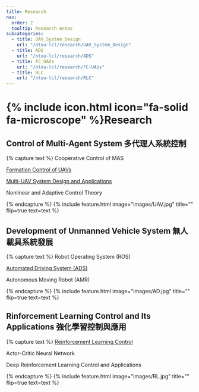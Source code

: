 ```yaml
---
title: Research
nav:
  order: 2
  tooltip: Research Areas
subcategories:
  - title: UAV_System_Design
    url: "/ntou-lcl/research/UAV_System_Design"
  - title: ADS
    url: "/ntou-lcl/research/ADS"
  - title: FC_UAVs
    url: "/ntou-lcl/research/FC-UAVs"
  - title: RLC
    url: "/ntou-lcl/research/RLC"
---
```


# {% include icon.html icon="fa-solid fa-microscope" %}Research

## Control of Multi-Agent System 多代理人系統控制

{% capture text %}
Cooperative Control of MAS

[Formation Control of UAVs](/ntou-lcl/research/FC_UAVs)

[Multi-UAV System Design and Applications](/ntou-lcl/research/UAV_System_Design)

Nonlinear and Adaptive Control Theory

{% endcapture %}
{%
  include feature.html
  image="images/UAV.jpg"
  title=""
  flip=true
  text=text
%}


## Development of Unmanned Vehicle System 無人載具系統發展

{% capture text %}
Robot Operating System (ROS)  

[Automated Driving System (ADS)](/ntou-lcl/research/ADS)

Autonomous Moving Robot (AMR)

{% endcapture %}
{%
  include feature.html
  image="images/AD.jpg"
  title=""
  flip=true
  text=text
%}

## Rinforcement Learning Control and Its Applications 強化學習控制與應用

{% capture text %}
[Reinforcement Learning Control](/ntou-lcl/research/RLC)

Actor-Critic Neural Network  

Deep Reinforcement Learning Control and Applications

{% endcapture %}
{%
  include feature.html
  image="images/RL.jpg"
  title=""
  flip=true
  text=text
%}
